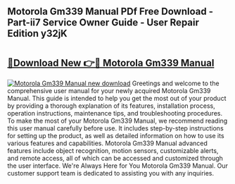 ## Motorola Gm339 Manual PDf Free Download - Part-ii7 Service Owner Guide - User Repair Edition y32jK

# <h2><a href="http://bc58504.oget.top/?id=Motorola+Gm339+Manual">🔗Download New 👉🔴 Motorola Gm339 Manual</a></h2>

[![Motorola Gm339 Manual new download](https://i.imgur.com/5g1atiW.png)](http://bc58504.oget.top/?id=Motorola+Gm339+Manual)
Greetings and welcome to the comprehensive user manual for your newly acquired Motorola Gm339 Manual. This guide is intended to help you get the most out of your product by providing a thorough explanation of its features, installation process, operation instructions, maintenance tips, and troubleshooting procedures. To make the most of your Motorola Gm339 Manual, we recommend reading this user manual carefully before use. It includes step-by-step instructions for setting up the product, as well as detailed information on how to use its various features and capabilities. Motorola Gm339 Manual advanced features include object recognition, motion sensors, customizable alerts, and remote access, all of which can be accessed and customized through the user interface. We're Always Here for You Motorola Gm339 Manual. Our customer support team is dedicated to assisting you with any inquiries.
